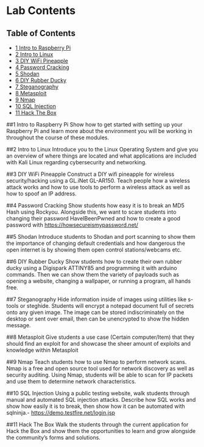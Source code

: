 # Lab Contents

## Table of Contents
- [1 Intro to Raspberry Pi](#1-Intro-to-Raspberry-Pi)
- [2 Intro to Linux](#2-Intro-to-Linux)
- [3 DIY WiFi Pineapple](#3-DIY-WiFi-Pineapple)
- [4 Password Cracking](#4-Password-Cracking)
- [5 Shodan](#5-Shodan)
- [6 DIY Rubber Ducky](#6-DIY-Rubber-Ducky)
- [7 Steganography](#7-Steganography)
- [8 Metasploit](#8-Metasploit)
- [9 Nmap](#9-Nmap)
- [10 SQL Injection](#10-SQL-Injection)
- [11 Hack The Box](#10-Hack-The-Box)

##1 Intro to Raspberry Pi
Show how to get started with setting up your Raspberry Pi and learn more about the environment you will be working in throughout the course of these modules.

##2 Intro to Linux
Introduce you to the Linux Operating System and give you an overview of where things are located and what applications are included with Kali Linux regarding cybersecurity and networking.

##3 DIY WiFi Pineapple
Construct a DIY wifi pineapple for wireless security/hacking using a GL.iNet GL-AR150. Teach people how a wireless attack works and how to use tools to perform a wireless attack as well as how to spoof an IP address.

##4 Password Cracking
Show students how easy it is to break an MD5 Hash using Rockyou. Alongside this, we want to scare students into changing their password HaveIBeenPwned and how to create a good password with https://howsecureismypassword.net/

##5 Shodan
Introduce students to Shodan and port scanning to show them the importance of changing default credentials and how dangerous the open internet is by showing them open control stations/webcams etc.

##6 DIY Rubber Ducky
Show students how to create their own rubber ducky using a Digispark ATTINY85 and programming it with arduino commands. Then we can show them the variety of payloads such as opening a website, changing a wallpaper, or running a program, all hands free. 

##7 Steganography
Hide information inside of images using utilities like s-tools or steghide. Students will encrypt a notepad document full of secrets onto any given image. The image can be stored indiscriminately on the desktop or sent over email, then can be unencrypted to show the hidden message.

##8 Metasploit
Give students a use case (Certain computer/Item) that they should find an exploit for and showcase the sheer amount of exploits and knowledge within Metasploit

##9 Nmap
Teach students how to use Nmap to perform network scans. Nmap is a free and open source tool used for network discovery as well as security auditing. Using Nmap, students will be able to scan for IP packets and use them to determine network characteristics.

##10 SQL Injection
Using a public testing website, walk students through manual and automated SQL injection attacks. Describe how SQL works and show how easily it is to break, then show how it can be automated with sqlninja.- https://demo.testfire.net/login.jsp 

##11 Hack The Box
Walk the students through the current application for Hack the Box and show them the opportunities to learn and grow alongside the community’s forms and solutions.

